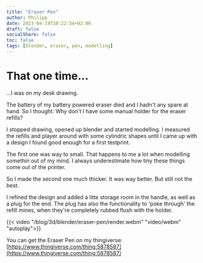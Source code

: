 ```yaml
---
title: "Eraser Pen"
author: Philipp
date: 2023-04-19T10:22:54+02:00
draft: false
socialShare: false
toc: false
tags: [blender, eraser, pen, modelling]
---
```


# That one time...

...I was on my desk drawing.

The battery of my battery powered eraser died and I hadn't any spare at hand.
So I thought: Why don't I have some manual holder for the eraser refills?

I stopped drawing, opened up blender and started modelling.
I measured the refills and player around with some cylindric shapes until I came up with a design I found good enough for a first testprint.

The first one was way to small. That happens to me a lot when modelling somethin out of my mind. I always underestimate how tiny these things come out of the printer.

So I made the second one much thicker.
It was way better. But still not the best.

I refined the design and added a litte storage room in the handle, as well as a plug for the end.
The plug has also the functionality to 'poke through' the refill mines, when they're completely rubbed flush with the holder.

{{< video "/blog/3d/blender/eraser-pen/render.webm" "video/webm" "autoplay">}}

You can get the Eraser Pen on my thingiverse:
[https://www.thingiverse.com/thing:5878587](https://www.thingiverse.com/thing:5878587)
